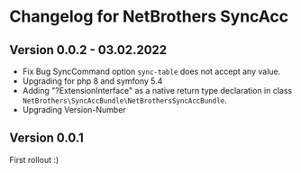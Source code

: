 Changelog for NetBrothers SyncAcc
===================================

Version 0.0.2 - 03.02.2022
----------------------------------
- Fix Bug SyncCommand option `sync-table` does not accept any value. 
- Upgrading for php 8 and symfony 5.4
- Adding "?ExtensionInterface" as a native return type declaration in class `NetBrothers\SyncAccBundle\NetBrothersSyncAccBundle`.
- Upgrading Version-Number


Version 0.0.1
----------------------------------
First rollout :)
